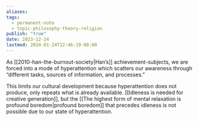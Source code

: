 ```yaml
---
aliases: 
tags:
  - permanent-note
  - topic-philosophy-theory-religion
publish: "true"
date: 2023-12-24
lastmod: 2024-01-24T12:46:19-08:00
---
```

As [[2010-han-the-burnout-society|Han’s]] achievement-subjects, we are forced into a mode of hyperattention which scatters our awareness through “different tasks, sources of information, and processes.”

This limits our cultural development because hyperattention does not produce, only repeats what is already available. [[Idleness is needed for creative generation]], but the [[The highest form of mental relaxation is profound boredom|profound boredom]] that precedes idleness is not possible due to our state of hyperattention.